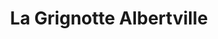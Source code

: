 ---
title: "La Grignotte Albertville"
url: /albertville/la-grignotte-albertville/
shop: Bäckerei
---